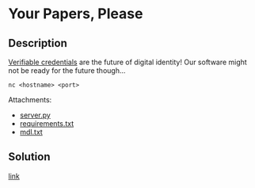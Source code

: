 # Your Papers, Please

## Description

[Verifiable credentials](https://www.w3.org/TR/vc-data-model-2.0/) are the future of digital identity!
Our software might not be ready for the future though...

`nc <hostname> <port>`

Attachments:
  * [server.py](materials/server.py)
  * [requirements.txt](materials/requirements.txt)
  * [mdl.txt](materials/mdl.txt)

## Solution

[link](solution/README.md)
